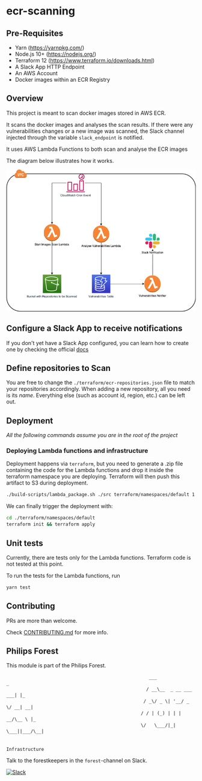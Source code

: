 # ecr-scanning

## Pre-Requisites

- Yarn (https://yarnpkg.com/)
- Node.js 10+ (https://nodejs.org/)
- Terraform 12 (https://www.terraform.io/downloads.html)
- A Slack App HTTP Endpoint
- An AWS Account
- Docker images within an ECR Registry

## Overview

This project is meant to scan docker images stored in AWS ECR.

It scans the docker images and analyses the scan results. If there were any vulnerabilities changes or a new image was scanned, the Slack channel injected through the variable `slack_endpoint` is notified.

It uses AWS Lambda Functions to both scan and analyse the ECR images

The diagram below illustrates how it works.

![alt text](assets/architecture.png "Architecture Diagram")

## Configure a Slack App to receive notifications

If you don't yet have a Slack App configured, you can learn how to create one by checking the official [docs](https://api.slack.com/start)

## Define repositories to Scan

You are free to change the `./terraform/ecr-repositories.json` file to match your repositories accordingly. When adding a new repository, all you need is its _name_. Everything else (such as account id, region, etc.) can be left out.

## Deployment

_All the following commands assume you are in the root of the project_

### Deploying Lambda functions and infrastructure

Deployment happens via `terraform`, but you need to generate a .zip file containing the code for the Lambda functions and drop it inside the terraform namespace you are deploying. Terraform will then push this artifact to S3 during deployment.

```bash
./build-scripts/lambda_package.sh ./src terraform/namespaces/default 1.0.0
```
We can finally trigger the deployment with:

```bash
cd ./terraform/namespaces/default
terraform init && terraform apply
```

## Unit tests

Currently, there are tests only for the Lambda functions. Terraform code is not tested at this point.

To run the tests for the Lambda functions, run
```bash
yarn test
```

## Contributing

PRs are more than welcome.

Check [CONTRIBUTING.md](./CONTRIBUTING.md) for more info.

## Philips Forest

This module is part of the Philips Forest.

```
                                                     ___                   _
                                                    / __\__  _ __ ___  ___| |_
                                                   / _\/ _ \| '__/ _ \/ __| __|
                                                  / / | (_) | | |  __/\__ \ |_
                                                  \/   \___/|_|  \___||___/\__|  

                                                                 Infrastructure
```

Talk to the forestkeepers in the `forest`-channel on Slack.

[![Slack](https://philips-software-slackin.now.sh/badge.svg)](https://philips-software-slackin.now.sh)